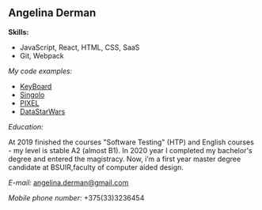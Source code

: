 ## Angelina Derman

**Skills:**

* JavaScript, React, HTML, CSS, SaaS
* Git, Webpack

*My code examples:*

* [KeyBoard](https://ange1999.github.io/virtual-keyboard/)
* [Singolo](https://ange1999.github.io/singolo/)
* [PIXEL](https://ange1999.github.io/PIXEL/)
* [DataStarWars](https://ange1999.github.io/DataStarWars/)

*Education:*

At 2019 finished the courses "Software Testing" (HTP) and English courses - my level is stable A2 (almost B1). In 2020 year I completed my bachelor's degree and entered the magistracy. Now, i’m a first year master degree candidate at BSUIR,faculty of computer aided design.

*E-mail:* angelina.derman@gmail.com

*Mobile phone number:* +375(33)3236454
